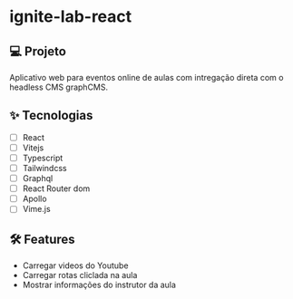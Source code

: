 # ignite-lab-react

## 💻 Projeto

Aplicativo web para eventos online de aulas com intregação direta com o headless CMS graphCMS.

## ✨ Tecnologias

-   [ ] React
-   [ ] Vitejs
-   [ ] Typescript
-   [ ] Tailwindcss
-   [ ] Graphql
-   [ ] React Router dom
-   [ ] Apollo
-   [ ] Vime.js

## :hammer_and_wrench: Features 

-    Carregar videos do Youtube
-    Carregar rotas cliclada na aula
-    Mostrar informações do instrutor da aula
